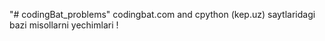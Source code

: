 "# codingBat_problems" 
codingbat.com  and cpython (kep.uz) saytlaridagi bazi misollarni yechimlari !
